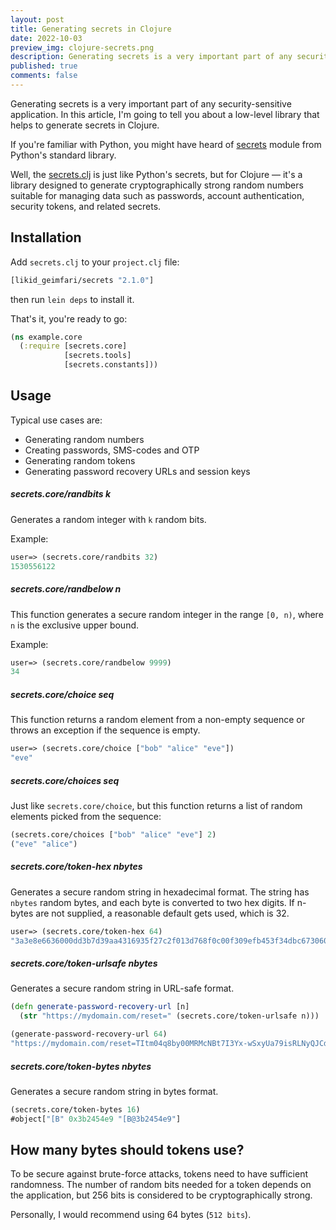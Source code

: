 ```yaml
---
layout: post
title: Generating secrets in Clojure
date: 2022-10-03
preview_img: clojure-secrets.png
description: Generating secrets is a very important part of any security-sensitive application. In this article, I'm going to tell you about a low-level library that helps to generate secrets in Clojure.
published: true
comments: false
---
```


Generating secrets is a very important part of any security-sensitive application. In this article, I'm going to tell you about a low-level library that helps to generate secrets in Clojure.

If you're familiar with Python, you might have heard of [secrets](https://docs.python.org/3/library/secrets.html) module from Python's standard library. 

Well, the [secrets.clj](https://github.com/lk-geimfari/secrets.clj) is just like Python's secrets, but for Clojure — it's a library designed to generate cryptographically strong random numbers suitable for managing data such as passwords, account authentication, security tokens, and related secrets. 

## Installation

Add `secrets.clj` to your `project.clj` file:

```clojure
[likid_geimfari/secrets "2.1.0"]
````

then run `lein deps` to install it. 

That's it, you're ready to go:

```clojure
(ns example.core
  (:require [secrets.core]
            [secrets.tools]
            [secrets.constants]))
```

## Usage

Typical use cases are:

- Generating random numbers
- Creating passwords, SMS-codes and OTP
- Generating random tokens
- Generating password recovery URLs and session keys

##### secrets.core/randbits k

Generates a random integer with `k` random bits.

Example: 

```clojure
user=> (secrets.core/randbits 32)
1530556122
```

##### secrets.core/randbelow n

This function generates a secure random integer in the range `[0, n)`, where `n` is the exclusive upper bound.

Example: 

```clojure
user=> (secrets.core/randbelow 9999)
34
```

##### secrets.core/choice seq

This function returns a random element from a non-empty sequence or throws an exception if the sequence is empty.

```clojure
user=> (secrets.core/choice ["bob" "alice" "eve"])
"eve"
```

##### secrets.core/choices seq

Just like `secrets.core/choice`, but this function returns a list of random elements picked from the sequence:

```clojure
(secrets.core/choices ["bob" "alice" "eve"] 2)
("eve" "alice")
```

##### secrets.core/token-hex nbytes

Generates a secure random string in hexadecimal format. The string has `nbytes` random bytes, and each byte is converted to two hex digits. 
If n-bytes are not supplied, a reasonable default gets used, which is 32.

```clojure
user=> (secrets.core/token-hex 64)
"3a3e8e6636000dd3b7d39aa4316935f27c2f013d768f0c00f309efb453f34dbc673060db2cd8af288494892848"
```

##### secrets.core/token-urlsafe nbytes

Generates a secure random string in URL-safe format.

```clojure
(defn generate-password-recovery-url [n]
  (str "https://mydomain.com/reset=" (secrets.core/token-urlsafe n)))

(generate-password-recovery-url 64)
"https://mydomain.com/reset=TItm04q8by00MRMcNBt7I3Yx-wSxyUa79isRLNyQJCd8K75RnqUahwcWA_rURBt1clknJiRGrubapGaUrEUnSw"
```

##### secrets.core/token-bytes nbytes

Generates a secure random string in bytes format.

```clojure
(secrets.core/token-bytes 16)
#object["[B" 0x3b2454e9 "[B@3b2454e9"]
```

## How many bytes should tokens use?

To be secure against brute-force attacks, tokens need to have sufficient randomness.
The number of random bits needed for a token depends on the application, but 256 bits 
is considered to be cryptographically strong.

Personally, I would recommend using 64 bytes (`512 bits`).
